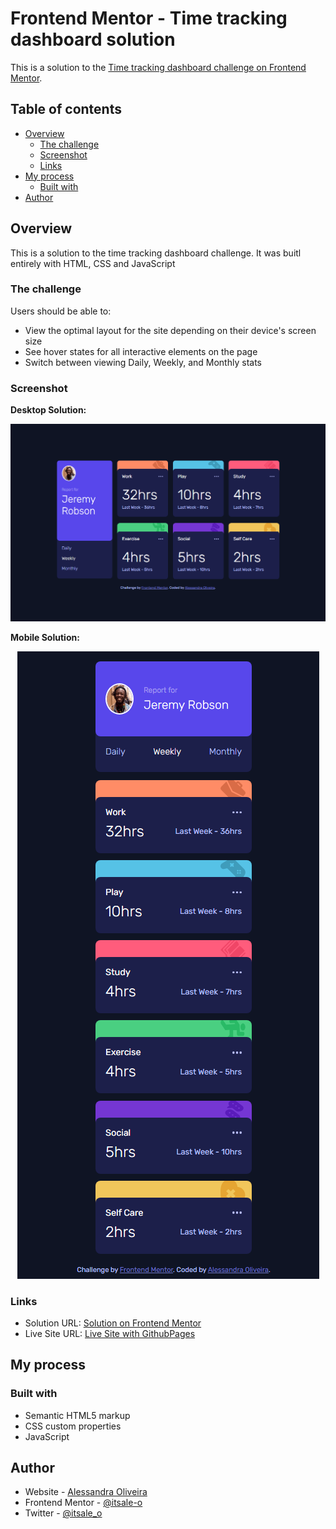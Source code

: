 # Frontend Mentor - Time tracking dashboard solution

This is a solution to the [Time tracking dashboard challenge on Frontend Mentor](https://www.frontendmentor.io/challenges/time-tracking-dashboard-UIQ7167Jw).

## Table of contents

- [Overview](#overview)
  - [The challenge](#the-challenge)
  - [Screenshot](#screenshot)
  - [Links](#links)
- [My process](#my-process)
  - [Built with](#built-with)
- [Author](#author)

## Overview

This is a solution to the time tracking dashboard challenge. It was buitl entirely with HTML, CSS and JavaScript

### The challenge

Users should be able to:

- View the optimal layout for the site depending on their device's screen size
- See hover states for all interactive elements on the page
- Switch between viewing Daily, Weekly, and Monthly stats

### Screenshot

**Desktop Solution:**

<div align="center">

![](images/solution-desktop.png)

</div>

**Mobile Solution:**

<div align="center">

![](images/solution-mobile.png)

</div>

### Links

- Solution URL: [Solution on Frontend Mentor](https://www.frontendmentor.io/solutions/time-tracking-dashboard-solution-U495zgJBCz)
- Live Site URL: [Live Site with GithubPages](https://itsale-o.github.io/time-tracking-dashboard-main/)

## My process

### Built with

- Semantic HTML5 markup
- CSS custom properties
- JavaScript

## Author

- Website - [Alessandra Oliveira](https://www.linkedin.com/in/alessandra-santos-oliveira/)
- Frontend Mentor - [@itsale-o](https://www.frontendmentor.io/profile/itsale-o)
- Twitter - [@itsale_o](https://www.twitter.com/itsale_o)
